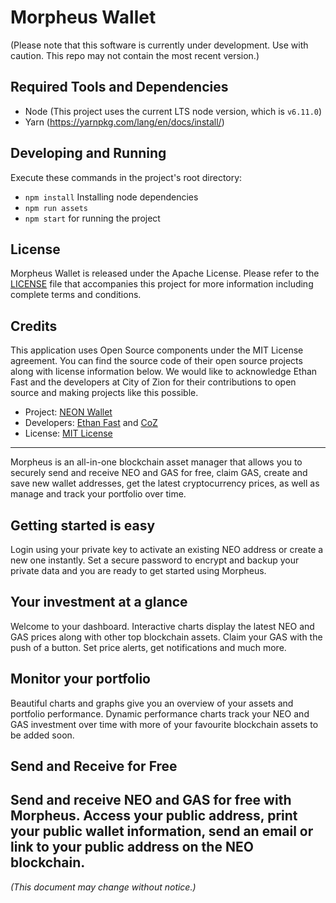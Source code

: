 # Morpheus Wallet

(Please note that this software is currently under development. Use with caution. This repo may not contain the most recent version.)

## Required Tools and Dependencies

  - Node (This project uses the current LTS node version, which is `v6.11.0`)
  - Yarn (https://yarnpkg.com/lang/en/docs/install/)

## Developing and Running

Execute these commands in the project's root directory:

  - `npm install` Installing node dependencies
  - `npm run assets`
  - `npm start` for running the project
  

## License

Morpheus Wallet is released under the Apache License. Please refer to the [LICENSE](https://github.com/MorpheusWallet/Morpheus/blob/master/LICENSE.txt) file that accompanies this project for more information including complete terms and conditions.

## Credits
This application uses Open Source components under the MIT License agreement. You can find the source code of their open source projects along with license information below. We would like to acknowledge Ethan Fast and the developers at City of Zion for their contributions to open source and making projects like this possible.

 - Project: [NEON Wallet](https://github.com/CityOfZion/neon-wallet)
 - Developers: [Ethan Fast](https://github.com/Ejhfast) and [CoZ](https://github.com/CityOfZion)
 - License: [MIT License](https://github.com/CityOfZion/neon-wallet/blob/dev/LICENSE.md)

_____

Morpheus is an all-in-one blockchain asset manager that allows you to securely send and receive NEO and GAS for free, claim GAS, create and save new wallet addresses, get the latest cryptocurrency prices, as well as manage and track your portfolio over time.

## Getting started is easy

Login using your private key to activate an existing NEO address or create a new one instantly. Set a secure password to encrypt and backup your private data and you are ready to get started using Morpheus.

## Your investment at a glance

Welcome to your dashboard. Interactive charts display the latest NEO and GAS prices along with other top blockchain assets. Claim your GAS with the push of a button. Set price alerts, get notifications and much more.

## Monitor your portfolio

Beautiful charts and graphs give you an overview of your assets and portfolio performance. Dynamic performance charts track your NEO and GAS investment over time with more of your favourite blockchain assets to be added soon.

## Send and Receive for Free

Send and receive NEO and GAS for free with Morpheus. Access your public address, print your public wallet information, send an email or link to your public address on the NEO blockchain.
-----

*(This document may change without notice.)*
